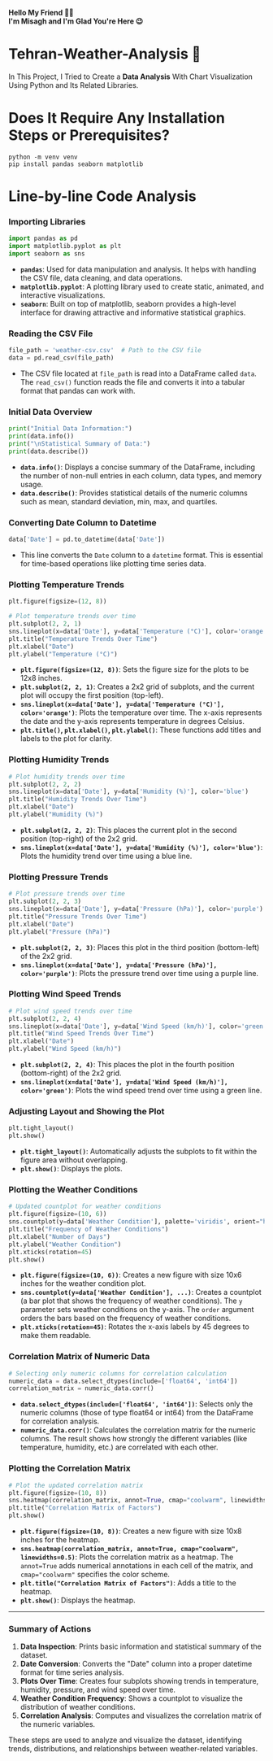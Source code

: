 __Hello My Friend 👋🏻__ <br>
__I'm Misagh and I'm Glad You're Here 😉__

# Tehran-Weather-Analysis 🐍

In This Project, I Tried to Create a __Data Analysis__ With Chart Visualization Using Python and Its Related Libraries.
# Does It Require Any Installation Steps or Prerequisites?

`` python -m venv venv `` <br>
`` pip install pandas seaborn matplotlib `` <br>
# Line-by-line Code Analysis

### Importing Libraries
```python
import pandas as pd
import matplotlib.pyplot as plt
import seaborn as sns
```
- **`pandas`**: Used for data manipulation and analysis. It helps with handling the CSV file, data cleaning, and data operations.
- **`matplotlib.pyplot`**: A plotting library used to create static, animated, and interactive visualizations.
- **`seaborn`**: Built on top of matplotlib, seaborn provides a high-level interface for drawing attractive and informative statistical graphics.

### Reading the CSV File
```python
file_path = 'weather-csv.csv'  # Path to the CSV file
data = pd.read_csv(file_path)
```
- The CSV file located at `file_path` is read into a DataFrame called `data`. The `read_csv()` function reads the file and converts it into a tabular format that pandas can work with.

### Initial Data Overview
```python
print("Initial Data Information:")
print(data.info())
print("\nStatistical Summary of Data:")
print(data.describe())
```
- **`data.info()`**: Displays a concise summary of the DataFrame, including the number of non-null entries in each column, data types, and memory usage.
- **`data.describe()`**: Provides statistical details of the numeric columns such as mean, standard deviation, min, max, and quartiles.

### Converting Date Column to Datetime
```python
data['Date'] = pd.to_datetime(data['Date'])
```
- This line converts the `Date` column to a `datetime` format. This is essential for time-based operations like plotting time series data.

### Plotting Temperature Trends
```python
plt.figure(figsize=(12, 8))

# Plot temperature trends over time
plt.subplot(2, 2, 1)
sns.lineplot(x=data['Date'], y=data['Temperature (°C)'], color='orange')
plt.title("Temperature Trends Over Time")
plt.xlabel("Date")
plt.ylabel("Temperature (°C)")
```
- **`plt.figure(figsize=(12, 8))`**: Sets the figure size for the plots to be 12x8 inches.
- **`plt.subplot(2, 2, 1)`**: Creates a 2x2 grid of subplots, and the current plot will occupy the first position (top-left).
- **`sns.lineplot(x=data['Date'], y=data['Temperature (°C)'], color='orange')`**: Plots the temperature over time. The x-axis represents the date and the y-axis represents temperature in degrees Celsius.
- **`plt.title()`, `plt.xlabel()`, `plt.ylabel()`**: These functions add titles and labels to the plot for clarity.

### Plotting Humidity Trends
```python
# Plot humidity trends over time
plt.subplot(2, 2, 2)
sns.lineplot(x=data['Date'], y=data['Humidity (%)'], color='blue')
plt.title("Humidity Trends Over Time")
plt.xlabel("Date")
plt.ylabel("Humidity (%)")
```
- **`plt.subplot(2, 2, 2)`**: This places the current plot in the second position (top-right) of the 2x2 grid.
- **`sns.lineplot(x=data['Date'], y=data['Humidity (%)'], color='blue')`**: Plots the humidity trend over time using a blue line.

### Plotting Pressure Trends
```python
# Plot pressure trends over time
plt.subplot(2, 2, 3)
sns.lineplot(x=data['Date'], y=data['Pressure (hPa)'], color='purple')
plt.title("Pressure Trends Over Time")
plt.xlabel("Date")
plt.ylabel("Pressure (hPa)")
```
- **`plt.subplot(2, 2, 3)`**: Places this plot in the third position (bottom-left) of the 2x2 grid.
- **`sns.lineplot(x=data['Date'], y=data['Pressure (hPa)'], color='purple')`**: Plots the pressure trend over time using a purple line.

### Plotting Wind Speed Trends
```python
# Plot wind speed trends over time
plt.subplot(2, 2, 4)
sns.lineplot(x=data['Date'], y=data['Wind Speed (km/h)'], color='green')
plt.title("Wind Speed Trends Over Time")
plt.xlabel("Date")
plt.ylabel("Wind Speed (km/h)")
```
- **`plt.subplot(2, 2, 4)`**: This places the plot in the fourth position (bottom-right) of the 2x2 grid.
- **`sns.lineplot(x=data['Date'], y=data['Wind Speed (km/h)'], color='green')`**: Plots the wind speed trend over time using a green line.

### Adjusting Layout and Showing the Plot
```python
plt.tight_layout()
plt.show()
```
- **`plt.tight_layout()`**: Automatically adjusts the subplots to fit within the figure area without overlapping.
- **`plt.show()`**: Displays the plots.

### Plotting the Weather Conditions
```python
# Updated countplot for weather conditions
plt.figure(figsize=(10, 6))
sns.countplot(y=data['Weather Condition'], palette='viridis', orient="h", order=data['Weather Condition'].value_counts().index)
plt.title("Frequency of Weather Conditions")
plt.xlabel("Number of Days")
plt.ylabel("Weather Condition")
plt.xticks(rotation=45)
plt.show()
```
- **`plt.figure(figsize=(10, 6))`**: Creates a new figure with size 10x6 inches for the weather condition plot.
- **`sns.countplot(y=data['Weather Condition'], ...)`**: Creates a countplot (a bar plot that shows the frequency of weather conditions). The `y` parameter sets weather conditions on the y-axis. The `order` argument orders the bars based on the frequency of weather conditions.
- **`plt.xticks(rotation=45)`**: Rotates the x-axis labels by 45 degrees to make them readable.

### Correlation Matrix of Numeric Data
```python
# Selecting only numeric columns for correlation calculation
numeric_data = data.select_dtypes(include=['float64', 'int64'])
correlation_matrix = numeric_data.corr()
```
- **`data.select_dtypes(include=['float64', 'int64'])`**: Selects only the numeric columns (those of type float64 or int64) from the DataFrame for correlation analysis.
- **`numeric_data.corr()`**: Calculates the correlation matrix for the numeric columns. The result shows how strongly the different variables (like temperature, humidity, etc.) are correlated with each other.

### Plotting the Correlation Matrix
```python
# Plot the updated correlation matrix
plt.figure(figsize=(10, 8))
sns.heatmap(correlation_matrix, annot=True, cmap="coolwarm", linewidths=0.5)
plt.title("Correlation Matrix of Factors")
plt.show()
```
- **`plt.figure(figsize=(10, 8))`**: Creates a new figure with size 10x8 inches for the heatmap.
- **`sns.heatmap(correlation_matrix, annot=True, cmap="coolwarm", linewidths=0.5)`**: Plots the correlation matrix as a heatmap. The `annot=True` adds numerical annotations in each cell of the matrix, and `cmap="coolwarm"` specifies the color scheme.
- **`plt.title("Correlation Matrix of Factors")`**: Adds a title to the heatmap.
- **`plt.show()`**: Displays the heatmap.

---

### Summary of Actions
1. **Data Inspection**: Prints basic information and statistical summary of the dataset.
2. **Date Conversion**: Converts the "Date" column into a proper datetime format for time series analysis.
3. **Plots Over Time**: Creates four subplots showing trends in temperature, humidity, pressure, and wind speed over time.
4. **Weather Condition Frequency**: Shows a countplot to visualize the distribution of weather conditions.
5. **Correlation Analysis**: Computes and visualizes the correlation matrix of the numeric variables.

These steps are used to analyze and visualize the dataset, identifying trends, distributions, and relationships between weather-related variables.
